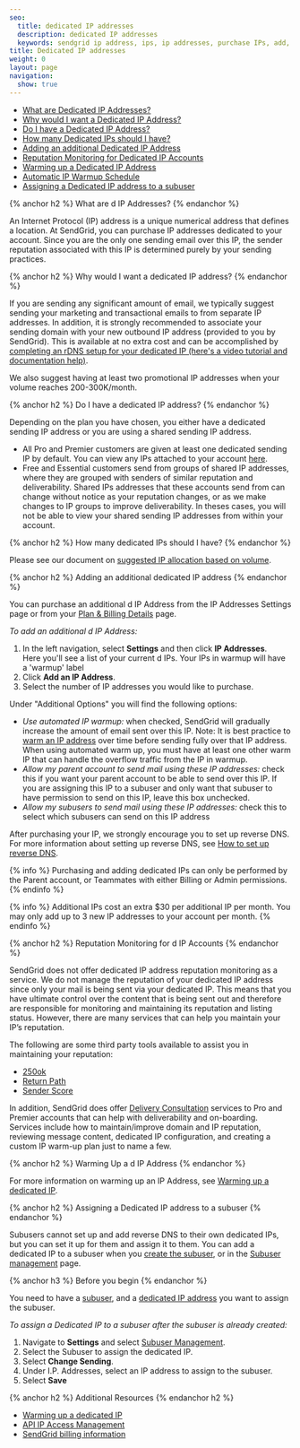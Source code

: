 ```yaml
---
seo:
  title: dedicated IP addresses
  description: dedicated IP addresses
  keywords: sendgrid ip address, ips, ip addresses, purchase IPs, add, additional, more, new, IP, address, purchase, dedicated, account, another, need, IPs, warmup, sending, originating, originate, plan, reputation, monitoring, monitor
title: Dedicated IP addresses
weight: 0
layout: page
navigation:
  show: true
---
```


- [What are Dedicated IP Addresses?](#-What-are-Dedicated-IP-Addresses)
- [Why would I want a Dedicated IP Address?](#-Why-would-I-want-a-Dedicated-IP-Address)
- [Do I have a Dedicated IP Address?](#-Do-I-have-a-Dedicated-IP-Address)
- [How many Dedicated IPs should I have?](#-How-many-Dedicated-IPs-should-I-have)
- [Adding an additional Dedicated IP Address](#-Adding-an-additional-Dedicated-IP-Address)
- [Reputation Monitoring for Dedicated IP Accounts](#-Reputation-Monitoring-for-Dedicated-IP-Accounts)
- [Warming up a Dedicated IP Address](#-Warming-up-a-Dedicated-IP-Address)
- [Automatic IP Warmup Schedule](#-Automatic-IP-Warmup-Schedule)
- [Assigning a Dedicated IP address to a subuser](#-Assigning-a-Dedicated-IP-address-to-a-subuser)

{% anchor h2 %}
What are d IP Addresses?
{% endanchor %}

An Internet Protocol (IP) address is a unique numerical address that defines a location. At SendGrid, you can purchase IP addresses dedicated to your account. Since you are the only one sending email over this IP, the sender reputation associated with this IP is determined purely by your sending practices.


{% anchor h2 %}
Why would I want a dedicated IP address?
{% endanchor %}

If you are sending any significant amount of email, we typically suggest sending your marketing and transactional emails to from separate IP addresses. In addition, it is strongly recommended to associate your sending domain with your new outbound IP address (provided to you by SendGrid).  This is available at no extra cost and can be accomplished by [completing an rDNS setup for your dedicated IP (here's a video tutorial and documentation help)](https://sendgrid.com/docs/Help/Getting_Started/How_to_set_up_reverse_dns.html).

We also suggest having at least two promotional IP addresses when your volume reaches 200-300K/month.


{% anchor h2 %}
Do I have a dedicated IP address?
{% endanchor %}

Depending on the plan you have chosen, you either have a dedicated sending IP address or you are using a shared sending IP address.

- All Pro and Premier customers are given at least one dedicated sending IP by default. You can view any IPs attached to your account [here](https://app.sendgrid.com/settings/ip_addresses).
- Free and Essential customers send from groups of shared IP addresses, where they are grouped with senders of similar reputation and deliverability. Shared IPs addresses that these accounts send from can change without notice as your reputation changes, or as we make changes to IP groups to improve deliverability. In theses cases, you will not be able to view your shared sending IP addresses from within your account.


{% anchor h2 %}
How many dedicated IPs should I have?
{% endanchor %}

Please see our document on [suggested IP allocation based on volume](https://sendgrid.com/docs/assets/IPWarmupSchedule.pdf).


{% anchor h2 %}
Adding an additional dedicated IP address
{% endanchor %}

You can purchase an additional d IP Address from the IP Addresses Settings page or from your [Plan & Billing Details](https://app.sendgrid.com/settings/billing) page.

*To add an additional d IP Address:*

1. In the left navigation, select **Settings** and then click **IP Addresses**.  
   Here you'll see a list of your current d IPs. Your IPs in warmup will have a 'warmup' label
1. Click **Add an IP Address**. 
1. Select the number of IP addresses you would like to purchase.

Under "Additional Options" you will find the following options:

  * *Use automated IP warmup:* when checked, SendGrid will gradually increase the amount of email sent over this IP. Note: It is best practice to [warm an IP address]({{root_url}}/help-support/getting-started/warming-up-an-ip-address.html) over time before sending fully over that IP address. When using automated warm up, you must have at least one other warm IP that can handle the overflow traffic from the IP in warmup.
  * *Allow my parent account to send mail using these IP addresses:* check this if you want your parent account to be able to send over this IP. If you are assigning this IP to a subuser and only want that subuser to have permission to send on this IP, leave this box unchecked.
  * *Allow my subusers to send mail using these IP addresses:* check this to select which subusers can send on this IP address

After purchasing your IP, we strongly encourage you to set up reverse DNS. For more information about setting up reverse DNS, see [How to set up reverse DNS]({{root_url}}/help-support/getting-started/how-to-set-up-reverse-dns.html).

{% info %} Purchasing and adding dedicated IPs can only be performed by the Parent account, or Teammates with either Billing or Admin permissions. {% endinfo %}

{% info %} Additional IPs cost an extra $30 per additional IP per month. You may only add up to 3 new IP addresses to your account per month. {% endinfo %}


{% anchor h2 %}
Reputation Monitoring for d IP Accounts
{% endanchor %}

SendGrid does not offer dedicated IP address reputation monitoring as a service.  We do not manage the reputation of your dedicated IP address since only your mail is being sent via your dedicated IP. This means that you have ultimate control over the content that is being sent out and therefore are responsible for monitoring and maintaining its reputation and listing status. However, there are many services that can help you maintain your IP’s reputation.

The following are some third party tools available to assist you in maintaining your reputation:

* [250ok](https://250ok.com/tools/blacklists/)
* [Return Path](https://returnpath.com/request-a-demo-social/?sfdc=701000000006Za6&gclid=CIO88sevkcwCFRSPfgod6u8AXA)
* [Sender Score](https://www.senderscore.org/blacklistlookup/)

In addition, SendGrid does offer [Delivery Consultation](https://sendgrid.com/marketing/delivery-consult/) services to Pro and Premier accounts that can help with deliverability and on-boarding. Services include how to maintain/improve domain and IP reputation, reviewing message content, dedicated IP configuration, and creating a custom IP warm-up plan just to name a few.

{% anchor h2 %}
Warming Up a d IP Address
{% endanchor %}

For more information on warming up an IP Address, see [Warming up a dedicated IP]({{root_url}}/help-support/getting-started/warming-up-an-ip-address.html).

{% anchor h2 %}
Assigning a Dedicated IP address to a subuser
{% endanchor %}

Subusers cannot set up and add reverse DNS to their own dedicated IPs, but you can set it up for them and assign it to them. You can add a dedicated IP to a subuser when you [create the subuser]({{root_url}}/help-support/account-and-settings/subusers.html#-Create-a-Subuser), or in the [Subuser management](https://app.sendgrid.com/settings/subusers) page.

{% anchor h3 %}
Before you begin
{% endanchor %}

You need to have a [subuser]({{root_url}}/help-support/account-and-settings/subusers.html#-Create-a-Subuser), and a [dedicated IP address](https://sendgrid.com/docs/help-support/account-and-settings/dedicated-ip-addresses.html#-Adding-an-additional-Dedicated-IP-Address) you want to assign the subuser.

*To assign a Dedicated IP to a subuser after the subuser is already created:*

1. Navigate to **Settings** and select [Subuser Management](https://app.sendgrid.com/settings/subusers).
1. Select the Subuser to assign the dedicated IP.
1. Select **Change Sending**.
1. Under I.P. Addresses, select an IP address to assign to the subuser.
1. Select **Save**

{% anchor h2 %}
Additional Resources
{% endanchor h2 %}

- [Warming up a dedicated IP]({{root_url}}/help-support/getting-started/warming-up-an-ip-address.html)
- [API IP Access Management]({{root_url}}/help-support/account-and-settings/ip-access-management.html)
- [SendGrid billing information]({{root_url}}/help-support/account-and-settings/billing.html)
